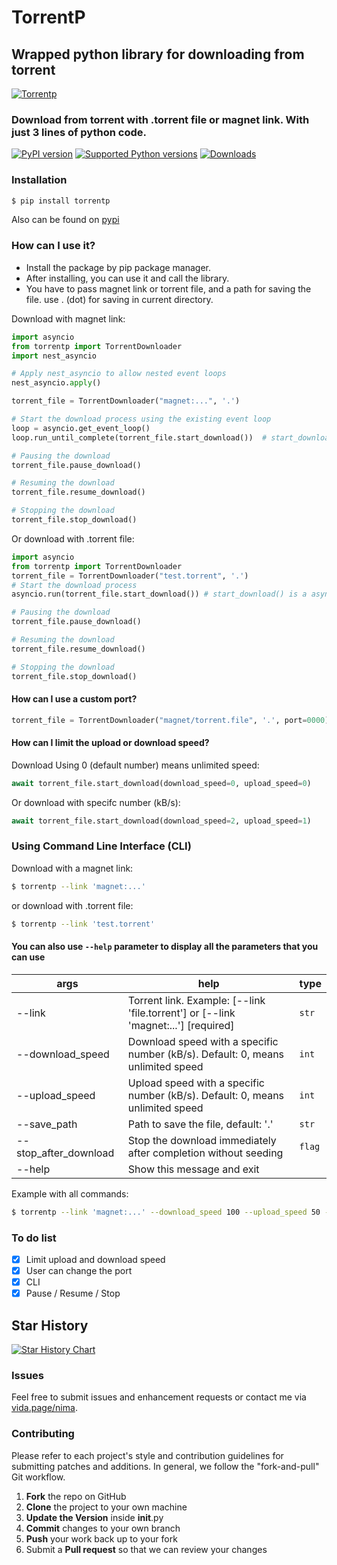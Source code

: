 # TorrentP

##  Wrapped python library for downloading from torrent

[![Torrentp](https://github.com/iw4p/torrentp/raw/master/images/tintin.jpeg
)](https://pypi.org/project/torrentp/)

### Download from torrent with .torrent file or magnet link. With just 3 lines of python code.

[![PyPI version](https://img.shields.io/pypi/v/TorrentP.svg)](https://pypi.org/project/TorrentP)
[![Supported Python versions](https://img.shields.io/pypi/pyversions/TorrentP.svg)](#Installation)
[![Downloads](https://pepy.tech/badge/TorrentP)](https://pepy.tech/project/TorrentP)

### Installation

```sh
$ pip install torrentp
```
Also can be found on [pypi](https://pypi.org/project/torrentp/)

### How can I use it?
  - Install the package by pip package manager.
  - After installing, you can use it and call the library.
  - You have to pass magnet link or torrent file, and a path for saving the file. use . (dot) for saving in current directory.

Download with magnet link:
```python
import asyncio
from torrentp import TorrentDownloader
import nest_asyncio

# Apply nest_asyncio to allow nested event loops
nest_asyncio.apply()

torrent_file = TorrentDownloader("magnet:...", '.')

# Start the download process using the existing event loop
loop = asyncio.get_event_loop()
loop.run_until_complete(torrent_file.start_download())  # start_download() is a asynchronous method 

# Pausing the download
torrent_file.pause_download()

# Resuming the download
torrent_file.resume_download()

# Stopping the download
torrent_file.stop_download()
```
Or download with .torrent file:
```python
import asyncio
from torrentp import TorrentDownloader
torrent_file = TorrentDownloader("test.torrent", '.')
# Start the download process
asyncio.run(torrent_file.start_download()) # start_download() is a asynchronous method 

# Pausing the download
torrent_file.pause_download()

# Resuming the download
torrent_file.resume_download()

# Stopping the download
torrent_file.stop_download()
```
#### How can I use a custom port?

```python
torrent_file = TorrentDownloader("magnet/torrent.file", '.', port=0000)
```
#### How can I limit the upload or download speed?

Download Using 0 (default number) means unlimited speed:
```python
await torrent_file.start_download(download_speed=0, upload_speed=0)
```
Or download with specifc number (kB/s):
```python
await torrent_file.start_download(download_speed=2, upload_speed=1)
```
### Using Command Line Interface (CLI)
Download with a magnet link:
```sh
$ torrentp --link 'magnet:...'
```

or download with .torrent file:
```sh
$ torrentp --link 'test.torrent'
```
#### You can also use ```--help``` parameter to display all the parameters that you can use

| args | help | type |
| ------ | ------ | ------ |
| --link | Torrent link. Example: [--link 'file.torrent'] or [--link 'magnet:...']  [required] | ```str``` |
| --download_speed | Download speed with a specific number (kB/s). Default: 0, means unlimited speed | ```int``` |
| --upload_speed | Upload speed with a specific number (kB/s). Default: 0, means unlimited speed | ```int``` |
| --save_path | Path to save the file, default: '.' | ```str``` |
| --stop_after_download | Stop the download immediately after completion without seeding | ```flag``` |
| --help |Show this message and exit |  |

Example with all commands:
```sh
$ torrentp --link 'magnet:...' --download_speed 100 --upload_speed 50 --save_path '.' --stop_after_download
```

### To do list
- [x] Limit upload and download speed
- [x] User can change the port
- [x] CLI
- [x] Pause / Resume / Stop

## Star History

[![Star History Chart](https://api.star-history.com/svg?repos=iw4p/torrentp&type=Date)](https://star-history.com/#iw4p/torrentp&Date)

### Issues
Feel free to submit issues and enhancement requests or contact me via [vida.page/nima](https://vida.page/nima).

### Contributing
Please refer to each project's style and contribution guidelines for submitting patches and additions. In general, we follow the "fork-and-pull" Git workflow.

 1. **Fork** the repo on GitHub
 2. **Clone** the project to your own machine
 3. **Update the Version** inside __init__.py
 4. **Commit** changes to your own branch
 5. **Push** your work back up to your fork
 6. Submit a **Pull request** so that we can review your changes

